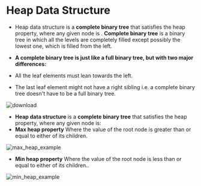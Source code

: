 # Heap Data Structure
- Heap data structure is a **complete binary tree** that satisfies the heap property, where any given node is
. **Complete binary tree** is a binary tree in which all the levels are completely filled except possibly the lowest one, which is filled from the left.
- **A complete binary tree is just like a full binary tree, but with two major differences:**

- All the leaf elements must lean towards the left.
- The last leaf element might not have a right sibling i.e. a complete binary tree doesn't have to be a full binary tree.

![download](https://user-images.githubusercontent.com/64387352/190855701-77ee4007-df1d-4f9b-a5c5-5e541e3e058a.png)

- **Heap data structure** is a **complete binary tree** that satisfies the heap property, where any given node is:
- **Max heap property** Where the value of the root node is greater than or equal to either of its children.
 
![max_heap_example](https://user-images.githubusercontent.com/64387352/190857618-f9c9f5b9-07a4-4ddd-a310-b67ea1f5bdd2.jpg)

- **Min heap property**  Where the value of the root node is less than or equal to either of its children..

![min_heap_example](https://user-images.githubusercontent.com/64387352/190857631-33571f70-78e7-45a0-9348-e8e043c3faca.jpg)


